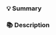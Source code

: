 ### 💡 Summary

<!-- One line summary along with ticket or issue  -->

### 📚 Description

<!-- Details of changes -->
